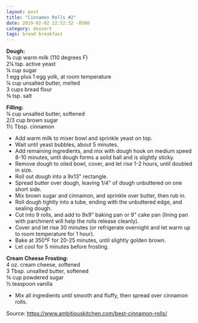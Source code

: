 ```yaml
---
layout: post
title: "Cinnamon Rolls #2"
date: 2019-02-02 22:52:32 -0500
category: dessert
tags: bread breakfast
---
```

<p><strong>Dough:</strong><br />¾ cup warm milk (110 degrees F)<br />2¼ tsp. active yeast<br />¼ cup sugar<br />1 egg plus 1 egg yolk, at room temperature<br />¼ cup unsalted butter, melted<br />3 cups bread flour<br />¾ tsp. salt</p>
<p><strong>Filling:</strong><br />¼ cup unsalted butter, softened<br />2/3 cup brown sugar<br />1½ Tbsp. cinnamon</p>
<ul>
<li>Add warm milk to mixer bowl and sprinkle yeast on top.</li>
<li>Wait until yeast bubbles, about 5 minutes.</li>
<li>Add remaining ingredients, and mix with dough hook on medium speed 8-10 minutes, until dough forms a solid ball and is slightly sticky.</li>
<li>Remove dough to oiled bowl, cover, and let rise 1-2 hours, until doubled in size.</li>
<li>Roll out dough into a 9x13" rectangle.</li>
<li>Spread butter over dough, leaving 1/4" of dough unbuttered on one short side.</li>
<li>Mix brown sugar and cinnamon, and sprinkle over butter, then rub in.</li>
<li>Roll dough tightly into a tube, ending with the unbuttered edge, and sealing dough.</li>
<li>Cut into 9 rolls, and add to 9x9" baking pan or 9" cake pan (lining pan with parchment will help the rolls release cleanly).</li>
<li>Cover and let rise 30 minutes (or refrigerate overnight and let warm up to room temperature for 1 hour).</li>
<li>Bake at 350°F for 20-25 minutes, until slightly golden brown.</li>
<li>Let cool for 5 minutes before frosting.</li>
</ul>
<p><strong>Cream Cheese Frosting:</strong><br />4 oz. cream cheese, softened<br />3 Tbsp. unsalted butter, softened<br />¾ cup powdered sugar<br />½ teaspoon vanilla</p>
<ul>
<li>Mix all ingredients until smooth and fluffy, then spread over cinnamon rolls.</li>
</ul>
<!-- wp:paragraph -->
<p>Source: <a href="https://www.ambitiouskitchen.com/best-cinnamon-rolls/">https://www.ambitiouskitchen.com/best-cinnamon-rolls/</a> </p>
<!-- /wp:paragraph -->

